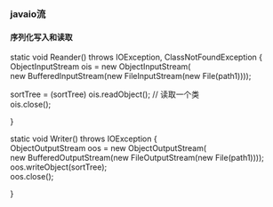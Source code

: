 
###  javaio流


#### 序列化写入和读取

static void Reander() throws IOException, ClassNotFoundException {  
ObjectInputStream ois = new ObjectInputStream(  
new BufferedInputStream(new FileInputStream(new File(path1))));  
  
sortTree = (sortTree) ois.readObject(); // 读取一个类  
ois.close();  
  
}  
  
static void Writer() throws IOException {  
ObjectOutputStream oos = new ObjectOutputStream(  
new BufferedOutputStream(new FileOutputStream(new File(path1))));  
oos.writeObject(sortTree);  
oos.close();  
  
}

